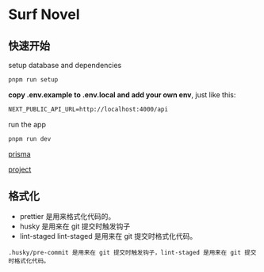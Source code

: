 # Surf Novel

## 快速开始

setup database and dependencies

```sh
pnpm run setup
```

**copy .env.example to .env.local and add your own env**, just like this:

```txt
NEXT_PUBLIC_API_URL=http://localhost:4000/api
```

run the app

```sh
pnpm run dev
```

[prisma](./prisma/README.md)

[project](./project.README.md)

## 格式化

- prettier 是用来格式化代码的。
- husky 是用来在 git 提交时触发钩子
- lint-staged lint-staged 是用来在 git 提交时格式化代码。

```text
.husky/pre-commit 是用来在 git 提交时触发钩子，lint-staged 是用来在 git 提交时格式化代码。
```
